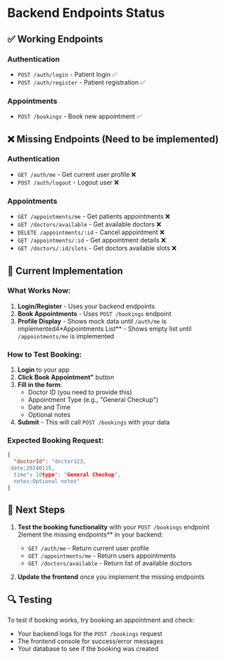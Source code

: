 # Backend Endpoints Status

## ✅ Working Endpoints

### Authentication
- `POST /auth/login` - Patient login ✅
- `POST /auth/register` - Patient registration ✅

### Appointments
- `POST /bookings` - Book new appointment ✅

## ❌ Missing Endpoints (Need to be implemented)

### Authentication
- `GET /auth/me` - Get current user profile ❌
- `POST /auth/logout` - Logout user ❌

### Appointments
- `GET /appointments/me` - Get patients appointments ❌
- `GET /doctors/available` - Get available doctors ❌
- `DELETE /appointments/:id` - Cancel appointment ❌
- `GET /appointments/:id` - Get appointment details ❌
- `GET /doctors/:id/slots` - Get doctors available slots ❌

## 🔧 Current Implementation

### What Works Now:
1. **Login/Register** - Uses your backend endpoints
2. **Book Appointments** - Uses `POST /bookings` endpoint
3. **Profile Display** - Shows mock data until `/auth/me` is implemented4*Appointments List** - Shows empty list until `/appointments/me` is implemented

### How to Test Booking:

1. **Login** to your app
2. **Click Book Appointment"** button
3. **Fill in the form**:
   - Doctor ID (you need to provide this)
   - Appointment Type (e.g., "General Checkup")
   - Date and Time
   - Optional notes
4. **Submit** - This will call `POST /bookings` with your data

### Expected Booking Request:
```json
{
  "doctorId": "doctor123,
 date:20240115,
  time": 10type": "General Checkup",
  notes:Optional notes"
}
```

## 🚀 Next Steps

1. **Test the booking functionality** with your `POST /bookings` endpoint
2lement the missing endpoints** in your backend:
   - `GET /auth/me` - Return current user profile
   - `GET /appointments/me` - Return users appointments
   - `GET /doctors/available` - Return list of available doctors

3. **Update the frontend** once you implement the missing endpoints

## 🔍 Testing

To test if booking works, try booking an appointment and check:
- Your backend logs for the `POST /bookings` request
- The frontend console for success/error messages
- Your database to see if the booking was created 